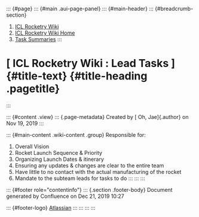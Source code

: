 ::: {#page}
::: {#main .aui-page-panel}
::: {#main-header}
::: {#breadcrumb-section}
1.  [ICL Rocketry Wiki](index.html)
2.  [ICL Rocketry Wiki Home](ICL-Rocketry-Wiki-Home_142270843.html)
3.  [Task Summaries](Task-Summaries_142271786.html)
:::

[ ICL Rocketry Wiki : Lead Tasks ]{#title-text} {#title-heading .pagetitle}
===============================================
:::

::: {#content .view}
::: {.page-metadata}
Created by [ Oh, Jae]{.author} on Nov 19, 2019
:::

::: {#main-content .wiki-content .group}
Responsible for:

1.  Overall Vision
2.  Rocket Launch Sequence & Priority
3.  Organizing Launch Dates & itinerary
4.  Ensuring any updates & changes are clear to the entire team
5.  Have little to no contact with the actual manufacturing of the
    rocket
6.  Mandate to the subteam leads for tasks to do
:::
:::
:::

::: {#footer role="contentinfo"}
::: {.section .footer-body}
Document generated by Confluence on Dec 21, 2019 10:27

::: {#footer-logo}
[Atlassian](http://www.atlassian.com/)
:::
:::
:::
:::
